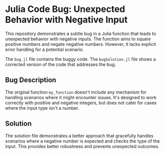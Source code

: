 # Julia Code Bug: Unexpected Behavior with Negative Input

This repository demonstrates a subtle bug in a Julia function that leads to unexpected behavior with negative inputs.  The function aims to square positive numbers and negate negative numbers. However, it lacks explicit error handling for a potential scenario.

The `bug.jl` file contains the buggy code. The `bugSolution.jl` file shows a corrected version of the code that addresses the bug.

## Bug Description
The original function `my_function` doesn't include any mechanism for handling scenarios where it might encounter issues. It's designed to work correctly with positive and negative integers, but does not cater for cases where the input type isn't a number.

## Solution
The solution file demonstrates a better approach that gracefully handles scenarios where a negative number is expected and checks the type of the input. This provides better robustness and prevents unexpected outcomes.
